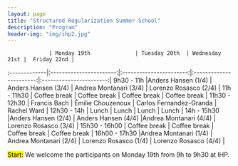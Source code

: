 ```yaml
---
layout: page
title: "Structured Regularization Summer School"
description: "Program"
header-img: "img/ihp2.jpg"
---
```


				 | Monday 19th 				| Tuesday 20th 	| Wednesday 21st |  Friday 22nd |
:-------------|:-----------------------:|:-----------------------:|:-----------------------:|:-----------------------:|
9h30 - 11h 	|Anders Hansen (1/4) 		| Anders Hansen (3/4) 	| Andrea Montanari (3/4) | Lorenzo Rosasco (2/4) |
11h - 11h30 	| Coffee break 				| Coffee break 	| Coffee break | Coffee break |
11h30 - 12h30 | Francis Bach 				| Émilie Chouzenoux 	| Carlos Fernandez-Granda | Rachel Ward |
12h30 - 14h 	| Lunch 						| Lunch 	| Lunch | Lunch |
14h - 15h30 	|Anders Hansen (2/4) 		| Anders Hansen (4/4)	|Andrea Montanari (4/4) | Lorenzo Rosasco (3/4) |
15h30 - 16h00 | Coffee break 				| Coffee break 	| Coffee break | Coffee break |
16h00 - 17h30 |Andrea Montanari (1/4) 	| Andrea Montanari (2/4) 	| Lorenzo Rosasco (1/4) | Lorenzo Rosasco (4/4) |


<mark>Start:</mark> We welcome the participants on Monday 19th from 9h to 9h30 at IHP. 

